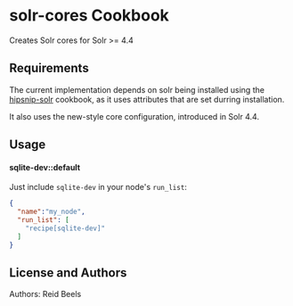 solr-cores Cookbook
===================
Creates Solr cores for Solr >= 4.4

Requirements
------------
The current implementation depends on solr being installed using the 
[hipsnip-solr](https://github.com/hipsnip-cookbooks/solr) cookbook,
as it uses attributes that are set durring installation.

It also uses the new-style core configuration, introduced in Solr 4.4.

Usage
-----
#### sqlite-dev::default
Just include `sqlite-dev` in your node's `run_list`:

```json
{
  "name":"my_node",
  "run_list": [
    "recipe[sqlite-dev]"
  ]
}
```

License and Authors
-------------------
Authors: Reid Beels

